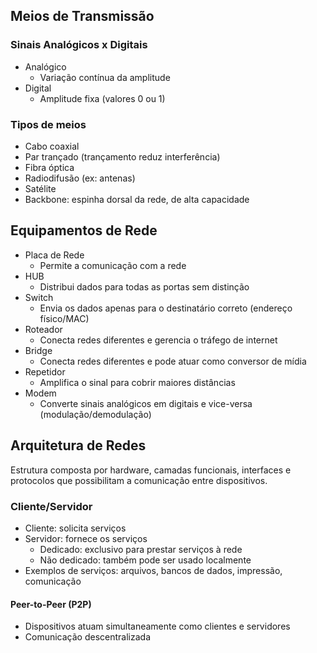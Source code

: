 ## Meios de Transmissão
### Sinais Analógicos x Digitais
* Analógico
  * Variação contínua da amplitude
* Digital
  * Amplitude fixa (valores 0 ou 1)
### Tipos de meios
* Cabo coaxial
* Par trançado (trançamento reduz interferência)
* Fibra óptica
* Radiodifusão (ex: antenas)
* Satélite
* Backbone: espinha dorsal da rede, de alta capacidade

## Equipamentos de Rede
* Placa de Rede
  * Permite a comunicação com a rede
* HUB
  * Distribui dados para todas as portas sem distinção
* Switch
  * Envia os dados apenas para o destinatário correto (endereço físico/MAC)
* Roteador
  * Conecta redes diferentes e gerencia o tráfego de internet
* Bridge
  * Conecta redes diferentes e pode atuar como conversor de mídia
* Repetidor
  * Amplifica o sinal para cobrir maiores distâncias
* Modem
  * Converte sinais analógicos em digitais e vice-versa (modulação/demodulação)

## Arquitetura de Redes
Estrutura composta por hardware, camadas funcionais, interfaces e protocolos que possibilitam a comunicação entre dispositivos.
### Cliente/Servidor
* Cliente: solicita serviços
* Servidor: fornece os serviços
  * Dedicado: exclusivo para prestar serviços à rede
  * Não dedicado: também pode ser usado localmente
* Exemplos de serviços: arquivos, bancos de dados, impressão, comunicação
#### Peer-to-Peer (P2P)
* Dispositivos atuam simultaneamente como clientes e servidores
* Comunicação descentralizada
